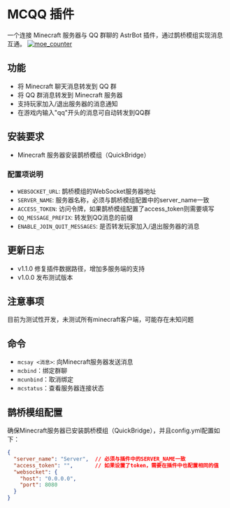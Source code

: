 # MCQQ 插件

一个连接 Minecraft 服务器与 QQ 群聊的 AstrBot 插件，通过鹊桥模组实现消息互通。
[![moe_counter](https://count.getloli.com/get/@astrbot_plugin_mcqq?theme=moebooru)](https://github.com/kterna/astrbot_plugin_mcqq)

## 功能

- 将 Minecraft 聊天消息转发到 QQ 群
- 将 QQ 群消息转发到 Minecraft 服务器
- 支持玩家加入/退出服务器的消息通知
- 在游戏内输入"qq"开头的消息可自动转发到QQ群

## 安装要求

- Minecraft 服务器安装鹊桥模组（QuickBridge）

### 配置项说明

- `WEBSOCKET_URL`: 鹊桥模组的WebSocket服务器地址
- `SERVER_NAME`: 服务器名称，必须与鹊桥模组配置中的server_name一致
- `ACCESS_TOKEN`: 访问令牌，如果鹊桥模组配置了access_token则需要填写
- `QQ_MESSAGE_PREFIX`: 转发到QQ消息的前缀
- `ENABLE_JOIN_QUIT_MESSAGES`: 是否转发玩家加入/退出服务器的消息

## 更新日志

- v1.1.0 修复插件数据路径，增加多服务端的支持
- v1.0.0 发布测试版本

## 注意事项

目前为测试性开发，未测试所有minecraft客户端，可能存在未知问题

## 命令

- `mcsay <消息>`: 向Minecraft服务器发送消息
- `mcbind`：绑定群聊
- `mcunbind`：取消绑定
- `mcstatus`：查看服务器连接状态

## 鹊桥模组配置

确保Minecraft服务器已安装鹊桥模组（QuickBridge），并且config.yml配置如下：

```json
{
  "server_name": "Server",  // 必须与插件中的SERVER_NAME一致
  "access_token": "",       // 如果设置了token，需要在插件中也配置相同的值
  "websocket": {
    "host": "0.0.0.0",
    "port": 8080
  }
}
```